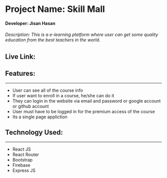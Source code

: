 # Project Name: Skill Mall
#### Developer: Jisan Hasan

###### Description: This is a e-learning platform where user can get some quality education from the best teachers in the world. 


## Live Link: 

## Features:

---

- User can see all of the course info
- If user want to enroll in a course, he/she can do it
- They can login in the website via email and password or google account or github account
- User must have to be logged in for the premium access of the course
- Its a single page appliction


## Technology Used: 
---
- React JS
- React Router
- Bootstrap
- Firebase
- Express JS
